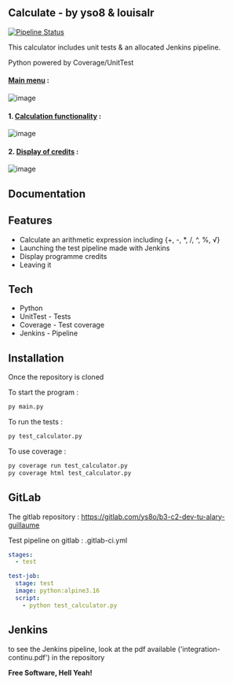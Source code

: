 ## Calculate - by yso8 & louisalr

[![Pipeline Status](https://gitlab.com/ys8o/b3-c2-dev-tu-alary-guillaume/badges/main/pipeline.svg)](https://gitlab.com/ys8o/b3-c2-dev-tu-alary-guillaume/-/pipelines)

This calculator includes unit tests & an allocated Jenkins pipeline.

Python powered by Coverage/UnitTest

#### <ins>Main menu</ins> : 
![image](https://user-images.githubusercontent.com/73800791/224673065-a254a99b-e37f-4dd4-89ae-3668f286e577.png)

#### 1. <ins>Calculation functionality</ins> :
![image](https://user-images.githubusercontent.com/73800791/224673821-fa03d434-d274-49b2-a2e8-42907405c347.png)

#### 2. <ins>Display of credits</ins> : 
![image](https://user-images.githubusercontent.com/73800791/224674003-f5efc150-017c-4265-b5ce-0c1925e2e792.png)

## Documentation
## Features

- Calculate an arithmetic expression including {+, -, *, /, ^, %, √}
- Launching the test pipeline made with Jenkins
- Display programme credits
- Leaving it

## Tech

- Python
- UnitTest - Tests
- Coverage - Test coverage
- Jenkins - Pipeline 

## Installation

Once the repository is cloned 

To start the program : 
```sh
py main.py 
```

To run the tests :
```sh
py test_calculator.py
```

To use coverage :
```sh
py coverage run test_calculator.py
py coverage html test_calculator.py
```

## GitLab

The gitlab repository : https://gitlab.com/ys8o/b3-c2-dev-tu-alary-guillaume

Test pipeline on gitlab : .gitlab-ci.yml
```yml
stages:
  - test

test-job: 
  stage: test
  image: python:alpine3.16
  script:
    - python test_calculator.py

```

## Jenkins

to see the Jenkins pipeline, look at the pdf available ('integration-continu.pdf') in the repository


**Free Software, Hell Yeah!**
